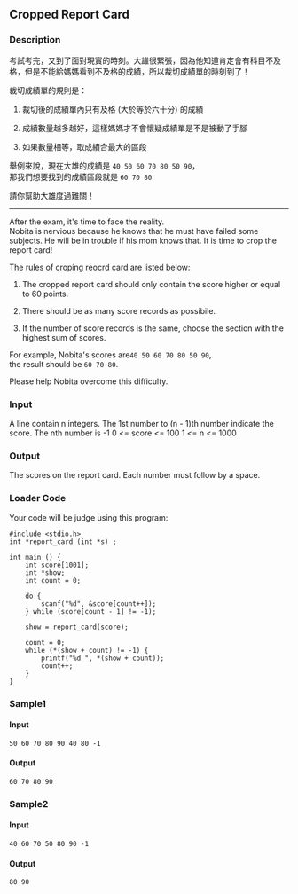 Cropped Report Card
-------------------

### Description

<div>

考試考完，又到了面對現實的時刻。大雄很緊張，因為他知道肯定會有科目不及格，但是不能給媽媽看到不及格的成績，所以裁切成績單的時刻到了！

裁切成績單的規則是：

1.  裁切後的成績單內只有及格 (大於等於六十分) 的成績

2.  成績數量越多越好，這樣媽媽才不會懷疑成績單是不是被動了手腳

3.  如果數量相等，取成績合最大的區段

舉例來說，現在大雄的成績是 `40 50 60 70 80 50 90`，\
那我們想要找到的成績區段就是 `60 70 80`

請你幫助大雄度過難關！

------------------------------------------------------------------------

After the exam, it's time to face the reality.\
Nobita is nervious because he knows that he must have failed some
subjects. He will be in trouble if his mom knows that. It is time to
crop the report card!

The rules of croping reocrd card are listed below:

1.  The cropped report card should only contain the score higher or
    equal to 60 points.

2.  There should be as many score records as possibile.

3.  If the number of score records is the same, choose the section with
    the highest sum of scores.

For example, Nobita's scores are`40 50 60 70 80 50 90`,\
the result should be `60 70 80`.

Please help Nobita overcome this difficulty.

</div>

### Input

A line contain n integers. The 1st number to (n - 1)th number indicate
the score. The nth number is -1 0 \<= score \<= 100 1 \<= n \<= 1000

### Output

The scores on the report card. Each number must follow by a space.

### Loader Code

<div>

Your code will be judge using this program:

</div>

    #include <‍stdio.h>
    int *report_card (int *s) ;

    int main () {
        int score[1001];
        int *show;
        int count = 0;

        do {
            scanf("%d", &score[count++]);
        } while (score[count - 1] != -1);

        show = report_card(score);

        count = 0;
        while (*(show + count) != -1) {
            printf("%d ", *(show + count));
            count++;
        }
    }

<div>

### Sample1

#### Input

    50 60 70 80 90 40 80 -1

#### Output

    60 70 80 90 

</div>

<div>

### Sample2

#### Input

    40 60 70 50 80 90 -1

#### Output

    80 90 

</div>
